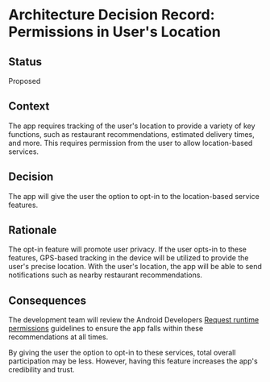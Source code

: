 # Architecture Decision Record: Permissions in User's Location

## Status

Proposed

## Context

The app requires tracking of the user's location to provide a variety of key functions, such as restaurant recommendations, estimated delivery times, and more. This requires permission from the user to allow location-based services.

## Decision

The app will give the user the option to opt-in to the location-based service features.

## Rationale

The opt-in feature will promote user privacy. If the user opts-in to these features, GPS-based tracking in the device will be utilized to provide the user's precise location. With the user's location, the app will be able to send notifications such as nearby restaurant recommendations.

## Consequences

The development team will review the Android Developers [Request runtime permissions](https://developer.android.com/training/permissions/requesting) guidelines to ensure the app falls within these recommendations at all times.

By giving the user the option to opt-in to these services, total overall participation may be less. However, having this feature increases the app's credibility and trust.
